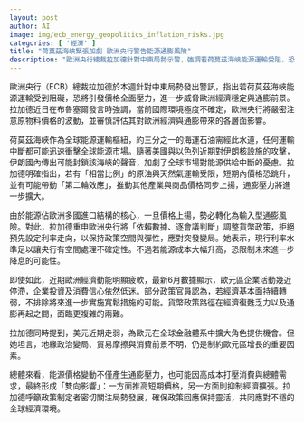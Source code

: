 ```yaml
---
layout: post
author: AI
image: img/ecb_energy_geopolitics_inflation_risks.jpg
categories: [ '經濟' ]
title: "荷莫茲海峽緊張加劇 歐洲央行警告能源通膨風險"
description: "歐洲央行總裁拉加德針對中東局勢示警，強調若荷莫茲海峽能源運輸受阻，恐衝擊價格並威脅歐洲經濟與通膨前景。隨國際地緣政治動盪加劇，歐洲央行表示將維持政策彈性，密切監控原物料價格波動，同時面臨通膨壓力與經濟動能疲軟的雙重挑戰。"
---
```

歐洲央行（ECB）總裁拉加德於本週針對中東局勢發出警訊，指出若荷莫茲海峽能源運輸受到阻礙，恐將引發價格全面壓力，進一步威脅歐洲經濟穩定與通膨前景。拉加德近日在布魯塞爾發言時強調，當前國際環境極度不確定，歐洲央行將嚴密注意原物料價格的波動，並審慎評估其對歐洲經濟與通膨帶來的各層面影響。

荷莫茲海峽作為全球能源運輸樞紐，約三分之一的海運石油需經此水道，任何運輸中斷都可能迅速衝擊全球能源市場。隨著美國與以色列近期對伊朗核設施的攻擊，伊朗國內傳出可能封鎖該海峽的聲音，加劇了全球市場對能源供給中斷的憂慮。拉加德明確指出，若有「相當比例」的原油與天然氣運輸受限，短期內價格恐跳升，並有可能帶動「第二輪效應」，推動其他產業與商品價格同步上揚，通膨壓力將進一步擴大。

由於能源佔歐洲多國進口結構的核心，一旦價格上揚，勢必轉化為輸入型通膨風險。對此，拉加德重申歐洲央行將「依賴數據、逐會議判斷」調整貨幣政策，拒絕預先設定利率走向，以保持政策空間與彈性，應對突發變局。她表示，現行利率水準足以讓央行有空間處理不確定性。不過若能源成本大幅升高，恐限制未來進一步降息的可能性。

即使如此，近期歐洲經濟動能明顯疲軟，最新6月數據顯示，歐元區企業活動幾近停滯，企業投資及消費信心依然低迷。部分政策官員認為，若經濟基本面持續轉弱，不排除將來進一步實施寬鬆措施的可能。貨幣政策路徑在經濟復甦乏力以及通膨再起之間，面臨更複雜的兩難。

拉加德同時提到，美元近期走弱，為歐元在全球金融體系中擴大角色提供機會。但她坦言，地緣政治變局、貿易摩擦與消費前景不明，仍是制約歐元區增長的重要因素。

總體來看，能源價格變動不僅產生通膨壓力，也可能因高成本打壓消費與總體需求，最終形成「雙向影響」：一方面推高短期價格，另一方面則抑制經濟擴張。拉加德呼籲政策制定者密切關注局勢發展，確保政策回應保持靈活，共同應對不穩的全球經濟環境。